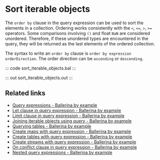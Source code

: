 # Sort iterable objects

The `order by` clause in the query expression can be used to sort the elements in a collection. Ordering works consistently with the `<`, `<=`, `>`, `>=` operators. Some comparisons involving `()` and float `NaN` are considered unordered. Therefore, if these unordered types are encountered in the query, they will be returned as the last elements of the ordered collection.

The syntax to write an `order by` clause is `order by expression orderDirection`. The order direction can be `ascending` or `descending`.

::: code sort_iterable_objects.bal :::

::: out sort_iterable_objects.out :::

## Related links
- [Query expressions - Ballerina by example](/learn/by-example/query-expressions)
- [Let clause in query expression - Ballerina by example](/learn/by-example/let-clause)
- [Limit clause in query expression - Ballerina by example](/learn/by-example/limit-clause)
- [Joining iterable objects using query - Ballerina by example](/learn/by-example/joining-iterable-objects)
- [Querying tables - Ballerina by example](/learn/by-example/querying-tables)
- [Create maps with query expression - Ballerina by example](/learn/by-example/create-maps-with-query)
- [Create tables with query expression - Ballerina by example](/learn/by-example/create-tables-with-query)
- [Create streams with query expression - Ballerina by example](/learn/by-example/create-streams-with-query)
- [On conflict clause in query expression - Ballerina by example](/learn/by-example/on-conflict-clause)
- [Nested query expressions - Ballerina by example](/learn/by-example/nested-query-expressions)
